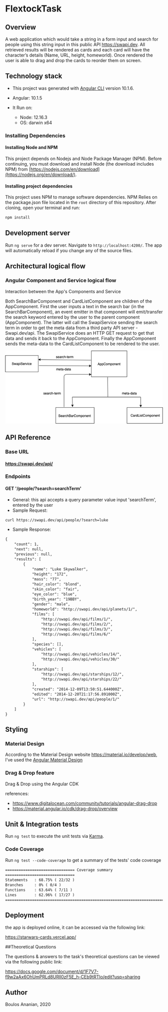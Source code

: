 # FlextockTask

## Overview

A web application which would take a string in a form input and search for people using this string input in this public API https://swapi.dev. All retrieved results will be rendered as cards and each card will have the character’s details (Name, URL, height, homeworld). Once rendered the user is able to drag and drop the cards to reorder them on screen.

## Technology stack

- This project was generated with [Angular CLI](https://github.com/angular/angular-cli) version 10.1.6.

- Angular: 10.1.5

- It Run on:
    - Node: 12.16.3
    - OS: darwin x64

### Installing Dependencies

#### Installing Node and NPM

This project depends on Nodejs and Node Package Manager (NPM). Before continuing, you must download and install Node (the download includes NPM) from [https://nodejs.com/en/download](https://nodejs.org/en/download/).

#### Installing project dependencies

This project uses NPM to manage software dependencies. NPM Relies on the package.json file located in the `root` directory of this repository. After cloning, open your terminal and run:

```bash
npm install
```


## Development server

Run `ng serve` for a dev server. Navigate to `http://localhost:4200/`. The app will automatically reload if you change any of the source files.

## Architectural logical flow

### Angular Component and Service logical flow

Interaction between the App's Components and Service

Both SearchBarComponent and CardListComponent are children of the AppComponent. First the user inputs a text in the search bar (in the SearchBarComponent), an event emitter in that component will emit/transfer the search keyword entered by the user to the parent component (AppComponent). The latter will call the SwapiService sending the search term in order to get the meta data from a third party API server - Swapi.dev/api. The SwapiService does an HTTP GET request to get that data and sends it back to the AppComponent. Finally the AppComponent sends the meta-data to the CardListComponent to be rendered to the user.

![picture](src/assets/architecture-diagram.jpg)


## API Reference

### Base URL
#### https://swapi.dev/api/

### Endpoints
#### GET '/people/?search=searchTerm' 

- General: this api accepts a query parameter value input 'searchTerm', entered by the user
- Sample Request:
```
curl https://swapi.dev/api/people/?search=luke
```
- Sample Response:
```$xslt
{
    "count": 1, 
    "next": null, 
    "previous": null, 
    "results": [
        {
            "name": "Luke Skywalker", 
            "height": "172", 
            "mass": "77", 
            "hair_color": "blond", 
            "skin_color": "fair", 
            "eye_color": "blue", 
            "birth_year": "19BBY", 
            "gender": "male", 
            "homeworld": "http://swapi.dev/api/planets/1/", 
            "films": [
                "http://swapi.dev/api/films/1/", 
                "http://swapi.dev/api/films/2/", 
                "http://swapi.dev/api/films/3/", 
                "http://swapi.dev/api/films/6/"
            ], 
            "species": [], 
            "vehicles": [
                "http://swapi.dev/api/vehicles/14/", 
                "http://swapi.dev/api/vehicles/30/"
            ], 
            "starships": [
                "http://swapi.dev/api/starships/12/", 
                "http://swapi.dev/api/starships/22/"
            ], 
            "created": "2014-12-09T13:50:51.644000Z", 
            "edited": "2014-12-20T21:17:56.891000Z", 
            "url": "http://swapi.dev/api/people/1/"
        }
    ]
}
```

## Styling

### Material Design 

According to the Material Design website https://material.io/develop/web, I've used the <a href="material.angular.io">Angular Material Design</a>

### Drag & Drop feature

Drag & Drop using the Angular CDK

references:

- https://www.digitalocean.com/community/tutorials/angular-drag-drop
- https://material.angular.io/cdk/drag-drop/overview

## Unit & Integration tests

Run `ng test` to execute the unit tests via [Karma](https://karma-runner.github.io).

### Code Coverage

Run `ng test --code-coverage` to get a summary of the tests' code coverage

```
=============================== Coverage summary ===============================
Statements   : 68.75% ( 22/32 )
Branches     : 0% ( 0/4 )
Functions    : 63.64% ( 7/11 )
Lines        : 62.96% ( 17/27 )
================================================================================
```

## Deployment

the app is deployed online, it can be accessed via the following link:

https://starwars-cards.vercel.app/

##Theoretical Questions

The questions & answers to the task's theoretical questions can be viewed via the following public link:

https://docs.google.com/document/d/1F7V7-f9w2aAx6OhUmPRLd8URll0zF5E_h-CEb9tRTlo/edit?usp=sharing

## Author

Boulos Ananian, 2020
